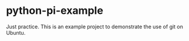 # python-pi-example
Just practice.
This is an example project to demonstrate the use of git on Ubuntu.